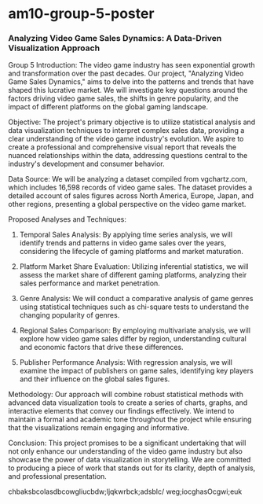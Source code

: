 # am10-group-5-poster
### Analyzing Video Game Sales Dynamics: A Data-Driven Visualization Approach
Group 5
Introduction:
The video game industry has seen exponential growth and transformation over the past decades. Our project, "Analyzing Video Game Sales Dynamics," aims to delve into the patterns and trends that have shaped this lucrative market. We will investigate key questions around the factors driving video game sales, the shifts in genre popularity, and the impact of different platforms on the global gaming landscape.

Objective:
The project's primary objective is to utilize statistical analysis and data visualization techniques to interpret complex sales data, providing a clear understanding of the video game industry's evolution. We aspire to create a professional and comprehensive visual report that reveals the nuanced relationships within the data, addressing questions central to the industry's development and consumer behavior.

Data Source:
We will be analyzing a dataset compiled from vgchartz.com, which includes 16,598 records of video game sales. The dataset provides a detailed account of sales figures across North America, Europe, Japan, and other regions, presenting a global perspective on the video game market.

Proposed Analyses and Techniques:

1.	Temporal Sales Analysis: By applying time series analysis, we will identify trends and patterns in video game sales over the years, considering the lifecycle of gaming platforms and market maturation.

2.	Platform Market Share Evaluation: Utilizing inferential statistics, we will assess the market share of different gaming platforms, analyzing their sales performance and market penetration.

3.	Genre Analysis: We will conduct a comparative analysis of game genres using statistical techniques such as chi-square tests to understand the changing popularity of genres.

4.	Regional Sales Comparison: By employing multivariate analysis, we will explore how video game sales differ by region, understanding cultural and economic factors that drive these differences.

5.	Publisher Performance Analysis: With regression analysis, we will examine the impact of publishers on game sales, identifying key players and their influence on the global sales figures.

Methodology:
Our approach will combine robust statistical methods with advanced data visualization tools to create a series of charts, graphs, and interactive elements that convey our findings effectively. We intend to maintain a formal and academic tone throughout the project while ensuring that the visualizations remain engaging and informative.

Conclusion:
This project promises to be a significant undertaking that will not only enhance our understanding of the video game industry but also showcase the power of data visualization in storytelling. We are committed to producing a piece of work that stands out for its clarity, depth of analysis, and professional presentation.

chbaksbcolasdbcowgliucbdw;ljqkwrbck;adsblc/  weg;iocghasOcgwi;euk

